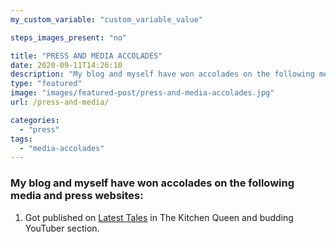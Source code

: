 ```yaml
---
my_custom_variable: "custom_variable_value"

steps_images_present: "no"

title: "PRESS AND MEDIA ACCOLADES"
date: 2020-09-11T14:26:10
description: "My blog and myself have won accolades on the following media and press websites."
type: "featured"
image: "images/featured-post/press-and-media-accolades.jpg"
url: /press-and-media/

categories:
  - "press"
tags:
  - "media-accolades"
---
```


### My blog and myself have won accolades on the following media and press websites:

1. Got published on [Latest Tales](https://latesttales.com/latest-news/the-kitchen-queen-leela-paliwal-leela-paliwal-youtuber/) in The Kitchen Queen and budding YouTuber section.


